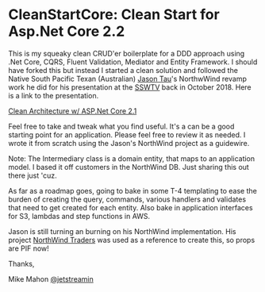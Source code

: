 # CleanStartCore: Clean Start for Asp.Net Core 2.2

This is my squeaky clean CRUD'er boilerplate for a DDD approach using .Net Core, CQRS, Fluent Validation, Mediator and Entity Framework.  I should have forked this but instead I started a clean solution and followed the Native South Pacific Texan (Australian) [Jason Tau](http://bit.ly/2RghbjJ)'s NorthwWind revamp work he did for his presentation at the [SSWTV](https://tv.ssw.com) back in October 2018.  Here is a link to the presentation.  

[Clean Architecture w/ ASP.Net Core 2.1](https://youtu.be/_lwCVE_XgqI)

Feel free to take and tweak what you find useful.  It's a can be a good starting point for an application.  Please feel free to review it as needed.  I wrote it from scratch using the Jason's NorthWind project as a guidewire.

Note: The Intermediary class is a domain entity, that maps to an application model.  I based it off customers in the NorthWind DB. Just sharing this out there just 'cuz.  

As far as a roadmap goes, going to bake in some T-4 templating to ease the burden of creating the query, commands, various handlers and validates that need to get created for each entity.  Also bake in application interfaces for S3, lambdas and step functions in AWS.  

Jason is still turning an burning on his NorthWind implementation.  His project [NorthWind Traders](https://github.com/JasonGT/NorthwindTraders) was used as a reference to create this, so props are PIF now!

Thanks, 

Mike Mahon
[@jetstreamin](http://bit.ly/2RmcjJF)
